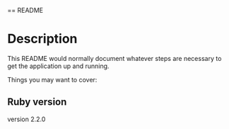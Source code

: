 == README

# Description

This README would normally document whatever steps are necessary to get the
application up and running.

Things you may want to cover:

## Ruby version
version 2.2.0
